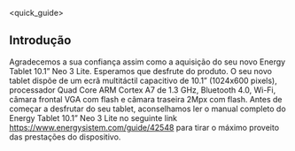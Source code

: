 <quick_guide> 
## Introdução

Agradecemos a sua confiança assim como a aquisição do seu novo Energy Tablet 10.1” Neo 3 Lite. Esperamos que desfrute do produto. O seu novo tablet dispõe de um ecrã multitáctil capacitivo de 10.1” (1024x600 pixels), processador Quad Core ARM Cortex A7 de 1.3 GHz, Bluetooth 4.0, Wi-Fi, câmara frontal VGA com flash e câmara traseira 2Mpx com flash. Antes de começar a desfrutar do seu tablet, aconselhamos ler o manual completo do Energy Tablet 10.1” Neo 3 Lite no seguinte link https://www.energysistem.com/guide/42548 para tirar o máximo proveito das prestações do dispositivo.
